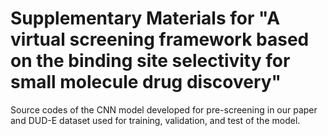 # Supplementary Materials for "A virtual screening framework based on the binding site selectivity for small molecule drug discovery"
Source codes of the CNN model developed for pre-screening in our paper and DUD-E dataset used for training, validation, and test of the model.
